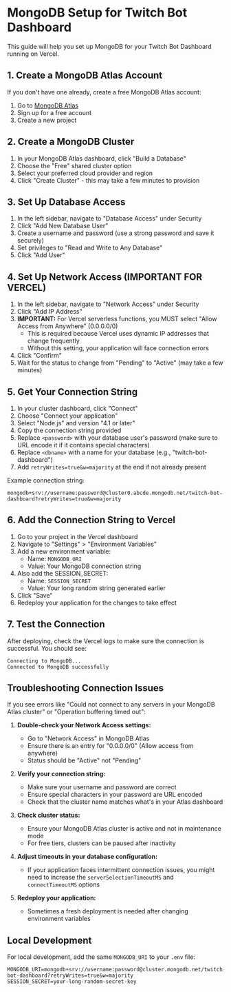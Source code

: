 # MongoDB Setup for Twitch Bot Dashboard

This guide will help you set up MongoDB for your Twitch Bot Dashboard running on Vercel.

## 1. Create a MongoDB Atlas Account

If you don't have one already, create a free MongoDB Atlas account:

1. Go to [MongoDB Atlas](https://www.mongodb.com/cloud/atlas/register)
2. Sign up for a free account
3. Create a new project

## 2. Create a MongoDB Cluster

1. In your MongoDB Atlas dashboard, click "Build a Database"
2. Choose the "Free" shared cluster option
3. Select your preferred cloud provider and region
4. Click "Create Cluster" - this may take a few minutes to provision

## 3. Set Up Database Access

1. In the left sidebar, navigate to "Database Access" under Security
2. Click "Add New Database User"
3. Create a username and password (use a strong password and save it securely)
4. Set privileges to "Read and Write to Any Database"
5. Click "Add User"

## 4. Set Up Network Access (IMPORTANT FOR VERCEL)

1. In the left sidebar, navigate to "Network Access" under Security
2. Click "Add IP Address"
3. **IMPORTANT:** For Vercel serverless functions, you MUST select "Allow Access from Anywhere" (0.0.0.0/0)
   - This is required because Vercel uses dynamic IP addresses that change frequently
   - Without this setting, your application will face connection errors
4. Click "Confirm"
5. Wait for the status to change from "Pending" to "Active" (may take a few minutes)

## 5. Get Your Connection String

1. In your cluster dashboard, click "Connect"
2. Choose "Connect your application"
3. Select "Node.js" and version "4.1 or later"
4. Copy the connection string provided
5. Replace `<password>` with your database user's password (make sure to URL encode it if it contains special characters)
6. Replace `<dbname>` with a name for your database (e.g., "twitch-bot-dashboard")
7. Add `retryWrites=true&w=majority` at the end if not already present

Example connection string:
```
mongodb+srv://username:password@cluster0.abcde.mongodb.net/twitch-bot-dashboard?retryWrites=true&w=majority
```

## 6. Add the Connection String to Vercel

1. Go to your project in the Vercel dashboard
2. Navigate to "Settings" > "Environment Variables"
3. Add a new environment variable:
   - Name: `MONGODB_URI`
   - Value: Your MongoDB connection string
4. Also add the SESSION_SECRET:
   - Name: `SESSION_SECRET`
   - Value: Your long random string generated earlier
5. Click "Save"
6. Redeploy your application for the changes to take effect

## 7. Test the Connection

After deploying, check the Vercel logs to make sure the connection is successful. You should see:
```
Connecting to MongoDB...
Connected to MongoDB successfully
```

## Troubleshooting Connection Issues

If you see errors like "Could not connect to any servers in your MongoDB Atlas cluster" or "Operation buffering timed out":

1. **Double-check your Network Access settings:**
   - Go to "Network Access" in MongoDB Atlas
   - Ensure there is an entry for "0.0.0.0/0" (Allow access from anywhere)
   - Status should be "Active" not "Pending"

2. **Verify your connection string:**
   - Make sure your username and password are correct
   - Ensure special characters in your password are URL encoded
   - Check that the cluster name matches what's in your Atlas dashboard

3. **Check cluster status:**
   - Ensure your MongoDB Atlas cluster is active and not in maintenance mode
   - For free tiers, clusters can be paused after inactivity

4. **Adjust timeouts in your database configuration:**
   - If your application faces intermittent connection issues, you might need to increase the `serverSelectionTimeoutMS` and `connectTimeoutMS` options

5. **Redeploy your application:**
   - Sometimes a fresh deployment is needed after changing environment variables

## Local Development

For local development, add the same `MONGODB_URI` to your `.env` file:

```
MONGODB_URI=mongodb+srv://username:password@cluster.mongodb.net/twitch-bot-dashboard?retryWrites=true&w=majority
SESSION_SECRET=your-long-random-secret-key
``` 